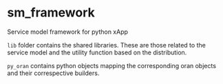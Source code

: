 # sm_framework

Service model framework for python xApp

```lib``` folder contains the shared libraries. These are those related to the service model and the utility function based on the distribution.

```py_oran``` contains python objects mapping the corresponding oran objects and their correspective builders.